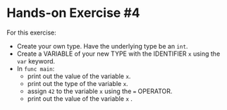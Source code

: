 # Hands-on Exercise #4  

For this exercise:

  * Create your own type. Have the underlying type be an `int`.
  * Create a VARIABLE of your new TYPE with the IDENTIFIER `x` using the `var` keyword.
  * In `func main`:
    * print out the value of the variable `x`.
    * print out the type of the variable `x`.
    * assign `42` to the variable `x` using the `=` OPERATOR.
    * print out the value of the variable `x` .